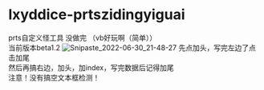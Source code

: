# lxyddice-prtszidingyiguai
prts自定义怪工具
没做完
（vb好玩啊（简单））
<br>当前版本beta1.2
![Snipaste_2022-06-30_21-48-27](https://user-images.githubusercontent.com/95132858/176693852-609adf3f-81dc-4df5-ac0d-a65729eac8f4.png)
先点加头，写完左边了点击加尾
<br>然后再搞右边，加头，加index，写完数据后记得加尾
<br>注意！没有搞空文本框检测！
